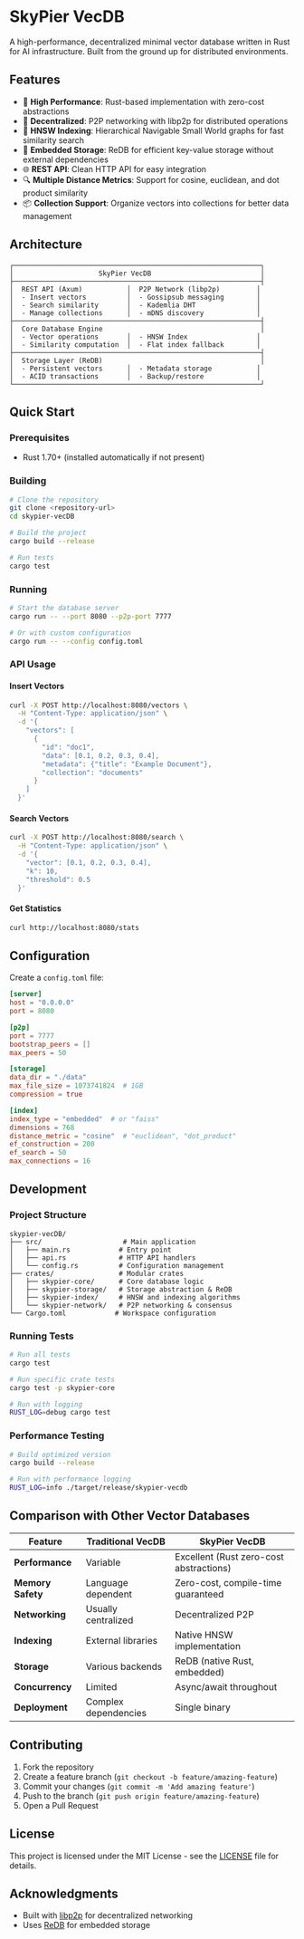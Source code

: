 # SkyPier VecDB

A high-performance, decentralized minimal vector database written in Rust for AI infrastructure. Built from the ground up for distributed environments.

## Features

- 🚀 **High Performance**: Rust-based implementation with zero-cost abstractions
- 🔗 **Decentralized**: P2P networking with libp2p for distributed operations
- 🎯 **HNSW Indexing**: Hierarchical Navigable Small World graphs for fast similarity search
- 💾 **Embedded Storage**: ReDB for efficient key-value storage without external dependencies
- 🌐 **REST API**: Clean HTTP API for easy integration
- 🔍 **Multiple Distance Metrics**: Support for cosine, euclidean, and dot product similarity
- 📦 **Collection Support**: Organize vectors into collections for better data management

## Architecture

```
┌─────────────────────────────────────────────────────────────┐
│                     SkyPier VecDB                           │
├─────────────────────────────────────────────────────────────┤
│  REST API (Axum)           │  P2P Network (libp2p)         │
│  - Insert vectors          │  - Gossipsub messaging        │
│  - Search similarity       │  - Kademlia DHT               │
│  - Manage collections      │  - mDNS discovery             │
├─────────────────────────────────────────────────────────────┤
│  Core Database Engine                                       │
│  - Vector operations       │  - HNSW Index                 │
│  - Similarity computation  │  - Flat index fallback        │
├─────────────────────────────────────────────────────────────┤
│  Storage Layer (ReDB)                                       │
│  - Persistent vectors      │  - Metadata storage           │
│  - ACID transactions       │  - Backup/restore             │
└─────────────────────────────────────────────────────────────┘
```

## Quick Start

### Prerequisites

- Rust 1.70+ (installed automatically if not present)

### Building

```bash
# Clone the repository
git clone <repository-url>
cd skypier-vecDB

# Build the project
cargo build --release

# Run tests
cargo test
```

### Running

```bash
# Start the database server
cargo run -- --port 8080 --p2p-port 7777

# Or with custom configuration
cargo run -- --config config.toml
```

### API Usage

#### Insert Vectors

```bash
curl -X POST http://localhost:8080/vectors \
  -H "Content-Type: application/json" \
  -d '{
    "vectors": [
      {
        "id": "doc1",
        "data": [0.1, 0.2, 0.3, 0.4],
        "metadata": {"title": "Example Document"},
        "collection": "documents"
      }
    ]
  }'
```

#### Search Vectors

```bash
curl -X POST http://localhost:8080/search \
  -H "Content-Type: application/json" \
  -d '{
    "vector": [0.1, 0.2, 0.3, 0.4],
    "k": 10,
    "threshold": 0.5
  }'
```

#### Get Statistics

```bash
curl http://localhost:8080/stats
```

## Configuration

Create a `config.toml` file:

```toml
[server]
host = "0.0.0.0"
port = 8080

[p2p]
port = 7777
bootstrap_peers = []
max_peers = 50

[storage]
data_dir = "./data"
max_file_size = 1073741824  # 1GB
compression = true

[index]
index_type = "embedded"  # or "faiss"
dimensions = 768
distance_metric = "cosine"  # "euclidean", "dot_product"
ef_construction = 200
ef_search = 50
max_connections = 16
```

## Development

### Project Structure

```
skypier-vecDB/
├── src/                    # Main application
│   ├── main.rs            # Entry point
│   ├── api.rs             # HTTP API handlers
│   └── config.rs          # Configuration management
├── crates/                # Modular crates
│   ├── skypier-core/      # Core database logic
│   ├── skypier-storage/   # Storage abstraction & ReDB
│   ├── skypier-index/     # HNSW and indexing algorithms
│   └── skypier-network/   # P2P networking & consensus
└── Cargo.toml            # Workspace configuration
```

### Running Tests

```bash
# Run all tests
cargo test

# Run specific crate tests
cargo test -p skypier-core

# Run with logging
RUST_LOG=debug cargo test
```

### Performance Testing

```bash
# Build optimized version
cargo build --release

# Run with performance logging
RUST_LOG=info ./target/release/skypier-vecdb
```

## Comparison with Other Vector Databases

| Feature | Traditional VecDB | SkyPier VecDB |
|---------|------------------|---------------|
| **Performance** | Variable | Excellent (Rust zero-cost abstractions) |
| **Memory Safety** | Language dependent | Zero-cost, compile-time guaranteed |
| **Networking** | Usually centralized | Decentralized P2P |
| **Indexing** | External libraries | Native HNSW implementation |
| **Storage** | Various backends | ReDB (native Rust, embedded) |
| **Concurrency** | Limited | Async/await throughout |
| **Deployment** | Complex dependencies | Single binary |

## Contributing

1. Fork the repository
2. Create a feature branch (`git checkout -b feature/amazing-feature`)
3. Commit your changes (`git commit -m 'Add amazing feature'`)
4. Push to the branch (`git push origin feature/amazing-feature`)
5. Open a Pull Request

## License

This project is licensed under the MIT License - see the [LICENSE](LICENSE) file for details.

## Acknowledgments

- Built with [libp2p](https://libp2p.io/) for decentralized networking
- Uses [ReDB](https://github.com/cberner/redb) for embedded storage
